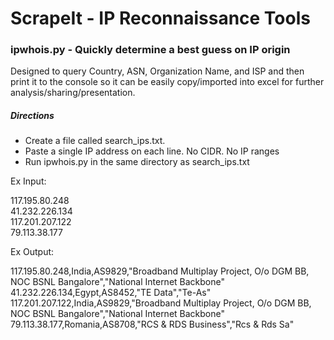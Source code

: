 # ScrapeIt - IP Reconnaissance Tools



### ipwhois.py - Quickly determine a best guess on IP origin
Designed to query Country, ASN, Organization Name, and ISP and then print it to the console so it can be easily copy/imported into excel for further analysis/sharing/presentation.

##### Directions
- Create a file called search_ips.txt.
- Paste a single IP address on each line.  No CIDR. No IP ranges
- Run ipwhois.py in the same directory as search_ips.txt


Ex Input:

117.195.80.248  
41.232.226.134  
117.201.207.122  
79.113.38.177  


Ex Output:

117.195.80.248,India,AS9829,"Broadband Multiplay Project, O/o DGM BB, NOC BSNL Bangalore","National Internet Backbone"  
41.232.226.134,Egypt,AS8452,"TE Data","Te-As"  
117.201.207.122,India,AS9829,"Broadband Multiplay Project, O/o DGM BB, NOC BSNL Bangalore","National Internet Backbone"  
79.113.38.177,Romania,AS8708,"RCS & RDS Business","Rcs & Rds Sa"  
